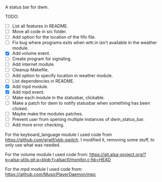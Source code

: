 A status bar for dwm.

TODO:
- [ ] List all features in README.
- [ ] Move all code in src folder.
- [ ] Add option for the location of the fifo file.
- [ ] Fix bug where programs exits when wttr.in isn't available in the weather module.
- [x] Add volume event.
- [ ] Create program for signaling.
- [ ] Add internet module.
- [ ] Cleanup Makefile.
- [ ] Add option to specify location in weather module. 
- [ ] List dependencies in README.
- [x] Add mpd module.
- [x] Add mpd event.
- [ ] Make each module in the statusbar, clickable.
- [ ] Make a patch for dwm to notify statusbar when something has been clicked.
- [ ] Maybe make the modules patches.
- [ ] Prevent user from opening multiple instances of dwm_status_bar.
- [ ] Add more error checking.
 
For the keyboard_language module I used code from https://github.com/grwlf/xkb-switch.
I modified it, removing some stuff, to only use what was needed.

For the volume module I used code from:
https://git.alsa-project.org/?p=alsa-utils.git;a=blob;f=alsactl/monitor.c;hb=HEAD

For the mpd module I used code from:
https://github.com/MusicPlayerDaemon/mpc
